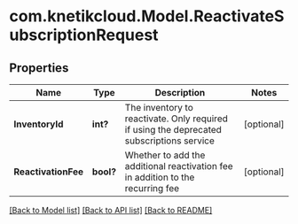 # com.knetikcloud.Model.ReactivateSubscriptionRequest
## Properties

Name | Type | Description | Notes
------------ | ------------- | ------------- | -------------
**InventoryId** | **int?** | The inventory to reactivate. Only required if using the deprecated subscriptions service | [optional] 
**ReactivationFee** | **bool?** | Whether to add the additional reactivation fee in addition to the recurring fee | [optional] 

[[Back to Model list]](../README.md#documentation-for-models) [[Back to API list]](../README.md#documentation-for-api-endpoints) [[Back to README]](../README.md)

